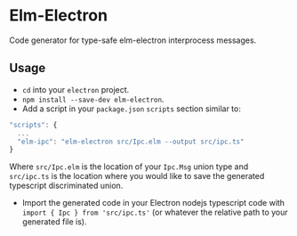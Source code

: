 # Elm-Electron

Code generator for type-safe elm-electron interprocess messages.

## Usage
* `cd` into your `electron` project.
* `npm install --save-dev elm-electron`.
* Add a script in your `package.json` `scripts` section similar to:
```javascript
"scripts": {
  ...
  "elm-ipc": "elm-electron src/Ipc.elm --output src/ipc.ts"
}
```
Where `src/Ipc.elm` is the location of your `Ipc.Msg` union type and `src/ipc.ts` is the location where you would like to save the generated typescript discriminated union.
* Import the generated code in your Electron nodejs typescript code with `import { Ipc } from 'src/ipc.ts'` (or whatever the relative path to your generated file is).
